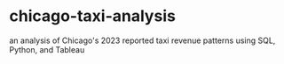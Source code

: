 # chicago-taxi-analysis
an analysis of Chicago's 2023 reported taxi revenue patterns using SQL, Python, and Tableau
